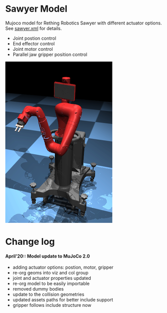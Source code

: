 # Sawyer Model
Mujoco model for Rething Robotics Sawyer with different actuator options. See [sawyer.xml](sawyer.xml) for details.
- Joint postion control 
- End effector control
- Joint motor control
- Parallel jaw gripper position control

![Alt text](assets/sawyer.png?raw=false "sawyer")

# Change log

#### April'20:: Model update to MuJoCo 2.0

- adding actuator options: postion, motor, gripper
- re-org geoms into viz and col group
- joint and actuator properties updated
- re-org model to be easily importable
- removed dummy bodies
- update to the collision geometries
- updated assets paths for better include support
- gripper follows include structure now